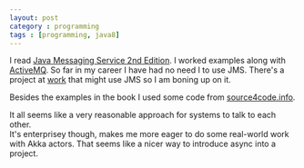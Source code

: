 ```yaml
---
layout: post
category : programming 
tags : [programming, java8]
---
```


I read [Java Messaging Service 2nd Edition](http://shop.oreilly.com/product/9780596522056.do).
I worked examples along with [ActiveMQ](http://activemq.apache.org/).  So far in my career I have
had no need I to use JMS.  There's a project at [work](http://www.timewarnercable.com/) that 
might use JMS so I am boning up on it.

Besides the examples in the book I used some code from [source4code.info](http://www.source4code.info/2014/11/jms-publish-subscribe-messaging-example-activemq-maven.html).  

It all seems like a very reasonable approach for systems to talk to each other.  
It's enterprisey though, makes me more eager to do some real-world work with
Akka actors.  That seems like a nicer way to introduce async into a project.


